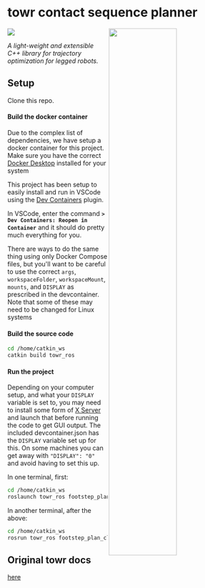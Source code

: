 # towr contact sequence planner

<img align="right" src="https://i.imgur.com/qI1Jfyl.gif" width="55%"/>

[<img src="https://i.imgur.com/qliQVx1.png" />](https://ieeexplore.ieee.org/document/8283570 "Go to RA-L paper")

_A light-weight and extensible C++ library for trajectory optimization for legged robots._

## Setup

Clone this repo.

#### Build the docker container

Due to the complex list of dependencies, we have setup a docker container for this project. Make sure you have the correct [Docker Desktop](https://www.docker.com/products/docker-desktop/) installed for your system

This project has been setup to easily install and run in VSCode using the [Dev Containers](https://marketplace.visualstudio.com/items?itemName=ms-vscode-remote.remote-containers) plugin.

In VSCode, enter the command <strong>`> Dev Containers: Reopen in Container`</strong> and it should do pretty much everything for you.

There are ways to do the same thing using only Docker Compose files, but you'll want to be careful to use the correct `args`, `workspaceFolder`, `workspaceMount`, `mounts`, and `DISPLAY` as prescribed in the devcontainer. Note that some of these may need to be changed for Linux systems

#### Build the source code

```bash
cd /home/catkin_ws
catkin build towr_ros
```

#### Run the project

Depending on your computer setup, and what your `DISPLAY` variable is set to, you may need to install some form of [X Server](https://vcxsrv.com/) and launch that before running the code to get GUI output. The included devcontainer.json has the `DISPLAY` variable set up for this. On some machines you can get away with `"DISPLAY": "0"` and avoid having to set this up.

In one terminal, first:

```bash
cd /home/catkin_ws
roslaunch towr_ros footstep_planner.launch
```

In another terminal, after the above:

```bash
cd /home/catkin_ws
rosrun towr_ros footstep_plan_client
```

## Original towr docs

[here](./towr_readme.md)
